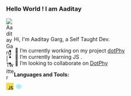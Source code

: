 ### Hello World ! I am Aaditay 


<a href="https://twitter.com/_aaditaygarg">
  <img align="left" alt="Aaditay Garg | Twitter" width="21px" src="https://seeklogo.com/images/T/twitter-logo-A84FE9258E-seeklogo.com.png" />
</a> 

<br />
<br />

Hi, I'm  Aaditay Garg, a Self Taught Dev.

- 🔭 I’m currently working on my project [dotPhy](https://github.com/dotphy/dotphy.github.io)
- 🌱 I’m currently learning  JS .
- 👯 I’m looking to collaborate on [DotPhy](https://github.com/dotphy/dotphy.github.io)
 

**Languages and Tools:**  

<code><img height="20" src="https://raw.githubusercontent.com/github/explore/80688e429a7d4ef2fca1e82350fe8e3517d3494d/topics/javascript/javascript.png"></code>
<code><img height="20" src="https://raw.githubusercontent.com/github/explore/80688e429a7d4ef2fca1e82350fe8e3517d3494d/topics/react/react.png"></code>
 
 
 
